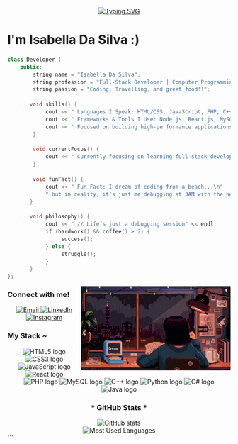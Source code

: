 <div align="center">
  <a href="https://git.io/typing-svg">
    <img src="https://readme-typing-svg.demolab.com?font=Fira+Code&weight=500&size=22&pause=1000&color=FF00F6&center=true&vCenter=true&width=524&lines=%E2%8A%B9+Hello,+world!+%CB%99%E1%B5%95%CB%99+%E2%8A%B9+" alt="Typing SVG">
  </a>
</div>

# I'm Isabella Da Silva :)

```cpp
class Developer {
    public:
        string name = "Isabella Da Silva";
        string profession = "Full-Stack Developer | Computer Programming & Analysis Student";
        string passion = "Coding, Travelling, and great food!!";
        
       void skills() {
            cout << " Languages I Speak: HTML/CSS, JavaScript, PHP, C++, C#, SQL, Java" << endl;
            cout << " Frameworks & Tools I Use: Node.js, React.js, MySQL, Git, JetBrains, VS Code, Linux" << endl;
            cout << " Focused on building high-performance applications and mastering full-stack development!" << endl;
        }

        void currentFocus() {
            cout << " Currently focusing on learning full-stack development and improving my coding skills!" << endl;
        }

        void funFact() {
            cout << " Fun Fact: I dream of coding from a beach...\n"
            " but in reality, it’s just me debugging at 3AM with the help of coffee" << endl;
       }

       void philosophy() {
            cout << " // Life’s just a debugging session" << endl;
            if (hardwork() && coffee() > 2) {
                 success();
            } else {
                 struggle();
            }
       }
};
```

<img align="right" alt="GIF of developer life" height="190px" src="./src/study.gif">
<h3 align="left">Connect with me!</h3>
<div align="center"> <a href="mailto:isachristina429@gmail.com"> <img src="https://img.shields.io/badge/Email-000?style=for-the-badge&logo=microsoft-outlook&logoColor=FF00F6&color=FFF" alt="Email"> </a> <a href="https://www.linkedin.com/in/belladasilva/"> <img src="https://img.shields.io/badge/LinkedIn-000?style=for-the-badge&logo=linkedin&logoColor=FF00F6&color=FFF" alt="LinkedIn"> </a> <a href="https://www.instagram.com/_isachrs/"> <img src="https://img.shields.io/badge/Instagram-000?style=for-the-badge&logo=instagram&logoColor=FF00F6&color=FFF" alt="Instagram"> </a> </div>
 <h3 align="left">My Stack ~</h3>
<div align="center"> <img src="https://cdn.jsdelivr.net/gh/devicons/devicon/icons/html5/html5-original.svg" height="25" alt="HTML5 logo" /> <img src="https://cdn.jsdelivr.net/gh/devicons/devicon/icons/css3/css3-original.svg" height="25" alt="CSS3 logo" /> <img src="https://cdn.jsdelivr.net/gh/devicons/devicon/icons/javascript/javascript-plain.svg" height="25" alt="JavaScript logo" /> <img src="https://cdn.jsdelivr.net/gh/devicons/devicon/icons/react/react-original.svg" height="25" alt="React logo" /> <img src="https://cdn.jsdelivr.net/gh/devicons/devicon/icons/php/php-original.svg" height="25" alt="PHP logo" /> <img src="https://cdn.jsdelivr.net/gh/devicons/devicon/icons/mysql/mysql-original.svg" height="25" alt="MySQL logo" /> <img src="https://cdn.jsdelivr.net/gh/devicons/devicon/icons/cplusplus/cplusplus-original.svg" height="25" alt="C++ logo" /> <img src="https://cdn.jsdelivr.net/gh/devicons/devicon/icons/python/python-original.svg" height="25" alt="Python logo" /> <img src="https://cdn.jsdelivr.net/gh/devicons/devicon/icons/csharp/csharp-original.svg" height="25" alt="C# logo" /> <img src="https://cdn.jsdelivr.net/gh/devicons/devicon/icons/java/java-original.svg" height="25" alt="Java logo" /> </div>
<div align="center"> <h3>* GitHub Stats *</h3> <img src="https://github-readme-stats-git-masterrstaa-rickstaa.vercel.app/api?username=belladasilva&hide_title=true&show_icons=true&include_all_commits=false&count_private=true&line_height=25&hide=issues&bg_color=000&title_color=FF00F6&text_color=FFF&border_radius=3&border_color=36123c&icon_color=FF00F6&theme=jolly" alt="GitHub stats"> <br> <img src="https://github-readme-stats-git-masterrstaa-rickstaa.vercel.app/api/top-langs/?username=belladasilva&line_height=10&card_width=290&layout=compact&hide_title=false&count_private=true&langs_count=4&show_icons=true&title_color=FF00F6&hide=html,scss,less&bg_color=000&text_color=8B8B8B&border_radius=3&border_color=561760&count_private=true" alt="Most Used Languages"> </div> ```

